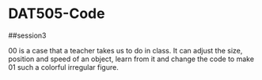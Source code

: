 # DAT505-Code
##session3


00 is a case that a teacher takes us to do in class. It can adjust the size, position and speed of an object, learn from it and change the code to make 01 such a colorful irregular figure.
